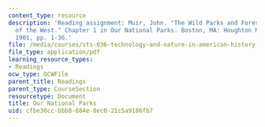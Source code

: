 ```yaml
---
content_type: resource
description: 'Reading assignment: Muir, John. "The Wild Parks and Forest Reservations
  of the West." Chapter 1 in Our National Parks. Boston, MA: Houghton Mifflin & Co.,
  1901, pp. 1-36.'
file: /media/courses/sts-036-technology-and-nature-in-american-history-spring-2008/cfbe30ccbbb8684e8ec021c5a9186fb7_muir_natlprk_ch1.pdf
file_type: application/pdf
learning_resource_types:
- Readings
ocw_type: OCWFile
parent_title: Readings
parent_type: CourseSection
resourcetype: Document
title: Our National Parks
uid: cfbe30cc-bbb8-684e-8ec0-21c5a9186fb7
---
```

